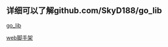 ## 详细可以了解github.com/SkyD188/go_lib

[go_lib](https://github.com/SkyD188/go_lib)

[web脚手架](https://github.com/SkyD188/go_scaffold)